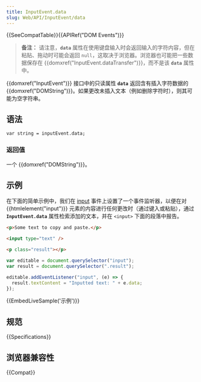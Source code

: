 ```yaml
---
title: InputEvent.data
slug: Web/API/InputEvent/data
---
```


{{SeeCompatTable}}{{APIRef("DOM Events")}}

> **备注：** 请注意，**`data`** 属性在使用键盘输入时会返回输入的字符内容，但在粘贴、拖动时可能会返回 `null`，这取决于浏览器。浏览器也可能把一些数据保存在 {{domxref("InputEvent.dataTransfer")}}，而不是该 **`data`** 属性中。

{{domxref("InputEvent")}} 接口中的只读属性 **`data`** 返回含有插入字符数据的 {{domxref("DOMString")}}。如果更改未插入文本（例如删除字符时），则其可能为空字符串。

## 语法

```
var string = inputEvent.data;
```

### 返回值

一个 {{domxref("DOMString")}}。

## 示例

在下面的简单示例中，我们在 [input](/zh-CN/docs/Web/API/HTMLElement/input_event) 事件上设置了一个事件监听器，以便在对 {{htmlelement("input")}} 元素的内容进行任何更改时（通过键入或粘贴），通过 **`InputEvent.data`** 属性检索添加的文本，并在 `<input>` 下面的段落中报告。

```html
<p>Some text to copy and paste.</p>

<input type="text" />

<p class="result"></p>
```

```js
var editable = document.querySelector("input");
var result = document.querySelector(".result");

editable.addEventListener("input", (e) => {
  result.textContent = "Inputted text: " + e.data;
});
```

{{EmbedLiveSample('示例')}}

## 规范

{{Specifications}}

## 浏览器兼容性

{{Compat}}
